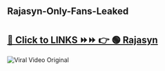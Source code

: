 
 ## Rajasyn-Only-Fans-Leaked

# <h2><a href="https://clipsfans.com/Rajasyn&ref=git">🔗 Click to LINKS ⏩⏩ 👉 🟢 Rajasyn </a></h2>

<a href="https://clipsfans.com/Rajasyn&ref=git" rel="nofollow" data-target="animated-image.originalLink"><img src="https://i.ibb.co.com/xMMVF88/686577567.gif" alt="Viral Video Original" style="max-width: 100%; display: inline-block;" data-target="animated-image.originalImage"></a>
